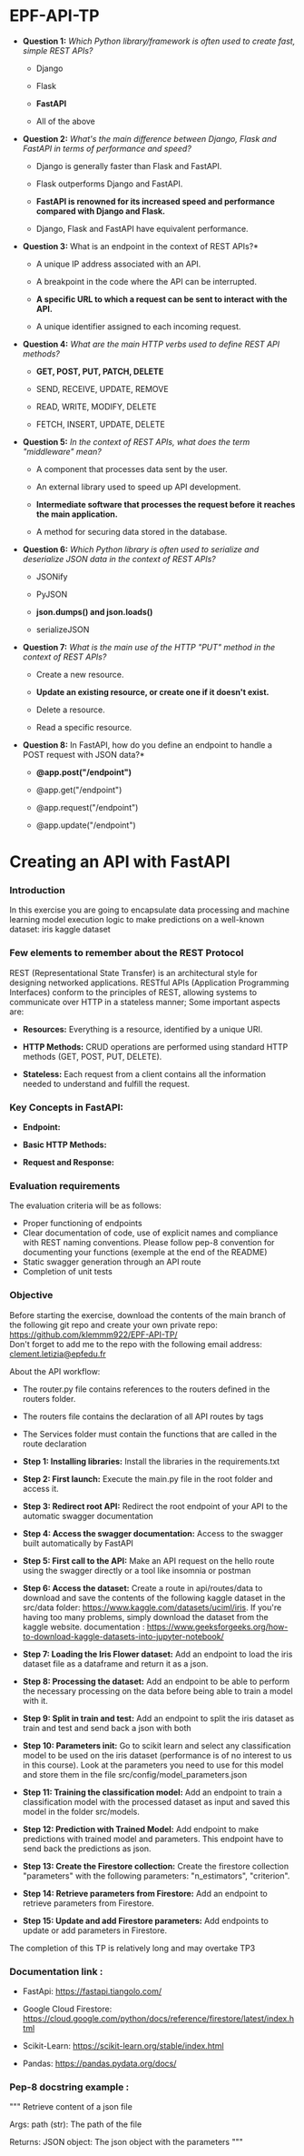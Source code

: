 # EPF-API-TP

- **Question 1:** _Which Python library/framework is often used to create fast, simple REST APIs?_

  - Django

  - Flask

  - **FastAPI**

  - All of the above

- **Question 2:** _What's the main difference between Django, Flask and FastAPI in terms of performance and speed?_

  - Django is generally faster than Flask and FastAPI.

  - Flask outperforms Django and FastAPI.

  - **FastAPI is renowned for its increased speed and performance compared with Django and Flask.**

  - Django, Flask and FastAPI have equivalent performance.

- **Question 3:** What is an endpoint in the context of REST APIs?\*

  - A unique IP address associated with an API.

  - A breakpoint in the code where the API can be interrupted.

  - **A specific URL to which a request can be sent to interact with the API.**

  - A unique identifier assigned to each incoming request.

- **Question 4:** _What are the main HTTP verbs used to define REST API methods?_

  - **GET, POST, PUT, PATCH, DELETE**

  - SEND, RECEIVE, UPDATE, REMOVE

  - READ, WRITE, MODIFY, DELETE

  - FETCH, INSERT, UPDATE, DELETE

- **Question 5:** _In the context of REST APIs, what does the term "middleware" mean?_

  - A component that processes data sent by the user.

  - An external library used to speed up API development.

  - **Intermediate software that processes the request before it reaches the main application.**

  - A method for securing data stored in the database.

- **Question 6:** _Which Python library is often used to serialize and deserialize JSON data in the context of REST APIs?_

  - JSONify

  - PyJSON

  - **json.dumps() and json.loads()**

  - serializeJSON

- **Question 7:** _What is the main use of the HTTP "PUT" method in the context of REST APIs?_

  - Create a new resource.

  - **Update an existing resource, or create one if it doesn't exist.**

  - Delete a resource.

  - Read a specific resource.

- **Question 8:** In FastAPI, how do you define an endpoint to handle a POST request with JSON data?\*

  - **@app.post("/endpoint")**

  - @app.get("/endpoint")

  - @app.request("/endpoint")

  - @app.update("/endpoint")

# Creating an API with FastAPI

### Introduction

In this exercise you are going to encapsulate data processing and machine learning model execution logic to make predictions on a well-known dataset: iris kaggle dataset

### Few elements to remember about the REST Protocol

REST (Representational State Transfer) is an architectural style for designing networked applications. RESTful APIs (Application Programming Interfaces) conform to the principles of REST, allowing systems to communicate over HTTP in a stateless manner; Some important aspects are:

- **Resources:** Everything is a resource, identified by a unique URI.

- **HTTP Methods:** CRUD operations are performed using standard HTTP methods (GET, POST, PUT, DELETE).

- **Stateless:** Each request from a client contains all the information needed to understand and fulfill the request.

### Key Concepts in FastAPI:

- **Endpoint:**

- **Basic HTTP Methods:**

- **Request and Response:**

### Evaluation requirements

The evaluation criteria will be as follows:

- Proper functioning of endpoints
- Clear documentation of code, use of explicit names and compliance with REST naming conventions. Please follow pep-8 convention for documenting your functions (exemple at the end of the README)
- Static swagger generation through an API route
- Completion of unit tests

### Objective

Before starting the exercise, download the contents of the main branch of the following git repo and create your own private repo: https://github.com/klemmm922/EPF-API-TP/ \
Don't forget to add me to the repo with the following email address: clement.letizia@epfedu.fr

About the API workflow:
- The router.py file contains references to the routers defined in the routers folder.
- The routers file contains the declaration of all API routes by tags 
- The Services folder must contain the functions that are called in the route declaration

- **Step 1: Installing libraries:** Install the libraries in the requirements.txt

- **Step 2: First launch:**  Execute the main.py file in the root folder and access it.

- **Step 3: Redirect root API:**  Redirect the root endpoint of your API to the automatic swagger documentation

- **Step 4: Access the swagger documentation:**  Access to the swagger built automatically by FastAPI

- **Step 5: First call to the API:**  Make an API request on the hello route using the swagger directly or a tool like insomnia or postman

- **Step 6: Access the dataset:**  Create a route in api/routes/data to download and save the contents of the following kaggle dataset in the src/data folder: https://www.kaggle.com/datasets/uciml/iris. If you're having too many problems, simply download the dataset from the kaggle website. documentation : https://www.geeksforgeeks.org/how-to-download-kaggle-datasets-into-jupyter-notebook/

- **Step 7: Loading the Iris Flower dataset:** Add an endpoint to load the iris dataset file as a dataframe and return it as a json.

- **Step 8: Processing the dataset:** Add an endpoint to be able to perform the necessary processing on the data before being able to train a model with it.

- **Step 9: Split in train and test:** Add an endpoint to split the iris dataset as train and test and send back a json with both

- **Step 10: Parameters init:** Go to scikit learn and select any classification model to be used on the iris dataset (performance is of no interest to us in this course). Look at the parameters you need to use for this model and store them in the file src/config/model_parameters.json

- **Step 11: Training the classification model:** Add an endpoint to train a classification model with the processed dataset as input and saved this model in the folder src/models.

- **Step 12: Prediction with Trained Model:** Add endpoint to make predictions with trained model and parameters. This endpoint have to send back the predictions as json.

- **Step 13: Create the Firestore collection:** Create the firestore collection "parameters" with the following parameters: "n_estimators", "criterion".

- **Step 14: Retrieve parameters from Firestore:** Add an endpoint to retrieve parameters from Firestore.

- **Step 15: Update and add Firestore parameters:** Add endpoints to update or add parameters in Firestore.

The completion of this TP is relatively long and may overtake TP3 

### Documentation link :

- FastApi: https://fastapi.tiangolo.com/

- Google Cloud Firestore: https://cloud.google.com/python/docs/reference/firestore/latest/index.html

- Scikit-Learn: https://scikit-learn.org/stable/index.html

- Pandas: https://pandas.pydata.org/docs/


### Pep-8 docstring example :

"""
  Retrieve content of a json file

  Args:
      path (str): The path of the file

  Returns:
      JSON object: The json object with the parameters
  """
